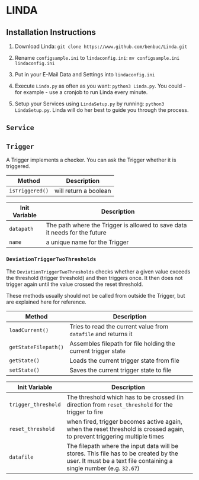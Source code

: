 # LINDA

## Installation Instructions

1. Download Linda: `git clone https://www.github.com/benbuc/Linda.git`

2. Rename `configsample.ini` to `lindaconfig.ini`: `mv configsample.ini lindaconfig.ini`

3. Put in your E-Mail Data and Settings into `lindaconfig.ini`
4. Execute `Linda.py` as often as you want: `python3 Linda.py`. You could - for example - use a cronjob to run Linda every minute.

5. Setup your Services using `LindaSetup.py` by running: `python3 LindaSetup.py`. Linda will do her best to guide you through the process.

## `Service`

## `Trigger`
A Trigger implements a checker. You can ask the Trigger whether it is triggered.


| Method          | Description                              |
|-----------------|------------------------------------------|
| `isTriggered()` | will return a boolean                    |

| Init Variable   | Description                              |
|-----------------|----------------------------------------- |
| `datapath` | The path where the Trigger is allowed to save data it needs for the future |
| `name`          | a unique name for the Trigger            |

### `DeviationTriggerTwoThresholds`
The `DeviationTriggerTwoThresholds` checks whether a given value exceeds the threshold (trigger threshold) and then triggers once. It then does not trigger again until the value crossed the reset threshold.

These methods usually should not be called from outside the Trigger, but are explained here for reference.

| Method          | Description                              |
|-----------------|------------------------------------------|
| `loadCurrent()` | Tries to read the current value from `datafile` and returns it
| `getStateFilepath()` | Assembles filepath for file holding the current trigger state
| `getState()`    | Loads the current trigger state from file |
| `setState()`    | Saves the current trigger state to file |

| Init Variable   | Description                              |
|-----------------|------------------------------------------|
| `trigger_threshold` | The threshold which has to be crossed (in direction from `reset_threshold` for the trigger to fire |
| `reset_threshold` | when fired, trigger becomes active again, when the reset threshold is crossed again, to prevent triggering multiple times |
| `datafile`      | The filepath where the input data will be stores. This file has to be created by the user. It must be a text file containing a single number (e.g. `32.67`)